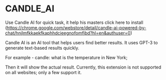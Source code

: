 # CANDLE_AI

Use Candle AI for quick task, it help his masters click here to install (https://chrome.google.com/webstore/detail/candle-ai-powered-by-chat/hnjlmfkkaekfkaphhdcieegnofomfjbd?hl=en&authuser=0)

Candle AI is an AI tool that helps users find better results. It uses GPT-3 to generate text-based results quickly.

For example - candle: what is the temperature in New York;

Then it will show the actual result. Currently, this extension is not supported on all websites; only a few support it.

